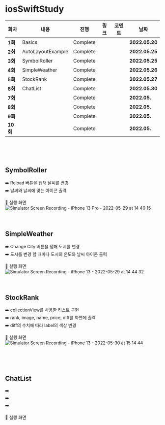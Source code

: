 # iosSwiftStudy

| 회차    | 내용                                           | 진행 | 링크                                                         | 코멘트                                                  | 날짜           |
| ------- | ---------------------------------------------- | ---- | ------------------------------------------------------------ | ------------------------------------------------------- | -------------- |
| **1회** | Basics | Complete |  |  | **2022.05.20** |
| **2회** | AutoLayoutExample | Complete |  |  | **2022.05.25** |
| **3회** | SymbolRoller | Complete |  |  | **2022.05.25** |
| **4회** | SimpleWeather | Complete |  |  | **2022.05.26** |
| **5회** | StockRank | Complete |  |  | **2022.05.27** |
| **6회** | ChatList | Complete |  |  | **2022.05.30** |
| **7회** |  | Complete |  |  | **2022.05.** |
| **8회** |  | Complete |  |  | **2022.05.** |
| **9회** |  | Complete |  |  | **2022.05.** |
| **10회** |  | Complete |  |  | **2022.05.** |
</br>
</br>
</br>

## **SymbolRoller**

➡️ Reload 버튼을 탭해 날씨를 변경   
➡️ 날씨와 날씨에 맞는 아이콘 출력   

📲 실행 화면   
![Simulator Screen Recording - iPhone 13 Pro - 2022-05-29 at 14 40 15](https://user-images.githubusercontent.com/92143918/170854007-4e48c2c6-4ab3-4c85-b677-904293e70c49.gif)
</br>
</br>
</br>

## **SimpleWeather**

➡️ Change City 버튼을 탭해 도시를 변경   
➡️ 도시를 변경 할 때마다 도시의 온도와 날씨 아이콘 출력   

📲 실행 화면   
![Simulator Screen Recording - iPhone 13 - 2022-05-29 at 14 44 32](https://user-images.githubusercontent.com/92143918/170854085-4874536c-a246-4b73-b63c-0b175fa8101c.gif)
</br>
</br>
</br>

## **StockRank**

➡️ collectionView를 사용한 리스트 구현   
➡️ rank, image, name, price, diff를 화면에 출력    
➡️ diff의 수치에 따라 label의 색상 변경     

📲 실행 화면   
![Simulator Screen Recording - iPhone 13 - 2022-05-30 at 15 14 44](https://user-images.githubusercontent.com/92143918/170928825-8b1992aa-72bb-45c2-bad3-a67ad3491d2d.gif)

</br>
</br>
</br>

## **ChatList**

➡️    
➡️     
➡️    

📲 실행 화면  
